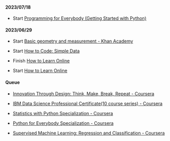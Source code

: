 #### 2023/07/18

* Start [Programming for Everybody (Getting Started with Python)](https://www.coursera.org/learn/python)

#### 2023/06/29

* Start [Basic geometry and measurement - Khan Academy](https://www.khanacademy.org/math/basic-geo)

* Start [How to Code: Simple Data](https://learning.edx.org/course/course-v1:UBCx+HtC1x+2T2017/home)

* Finish [How to Learn Online](https://learning.edx.org/course/course-v1:edX+edx201+1T2020/home)

* Start [How to Learn Online](https://learning.edx.org/course/course-v1:edX+edx201+1T2020/home)



#### Queue

* [Innovation Through Design: Think, Make, Break, Repeat - Coursera](https://www.coursera.org/learn/innovation-through-design)

* [IBM Data Science Professional Certificate(10 course series) - Coursera](https://www.coursera.org/professional-certificates/ibm-data-science)

* [Statistics with Python Specialization - Coursera](https://www.coursera.org/specializations/statistics-with-python)

* [Python for Everybody Specialization - Coursera](https://www.coursera.org/specializations/python) 

* [Supervised Machine Learning: Regression and Classification - Coursera](https://www.coursera.org/learn/machine-learning)
